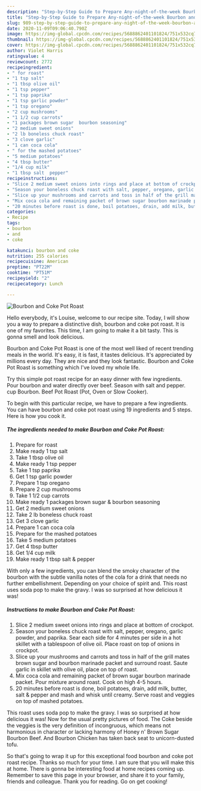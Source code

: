 ```yaml
---
description: "Step-by-Step Guide to Prepare Any-night-of-the-week Bourbon and Coke Pot Roast"
title: "Step-by-Step Guide to Prepare Any-night-of-the-week Bourbon and Coke Pot Roast"
slug: 989-step-by-step-guide-to-prepare-any-night-of-the-week-bourbon-and-coke-pot-roast
date: 2020-11-09T09:06:40.790Z
image: https://img-global.cpcdn.com/recipes/5688862401101824/751x532cq70/bourbon-and-coke-pot-roast-recipe-main-photo.jpg
thumbnail: https://img-global.cpcdn.com/recipes/5688862401101824/751x532cq70/bourbon-and-coke-pot-roast-recipe-main-photo.jpg
cover: https://img-global.cpcdn.com/recipes/5688862401101824/751x532cq70/bourbon-and-coke-pot-roast-recipe-main-photo.jpg
author: Violet Harris
ratingvalue: 4
reviewcount: 2772
recipeingredient:
- " for roast"
- "1 tsp salt"
- "1 tbsp olive oil"
- "1 tsp pepper"
- "1 tsp paprika"
- "1 tsp garlic powder"
- "1 tsp oregano"
- "2 cup mushrooms"
- "1 1/2 cup carrots"
- "1 packages brown sugar  bourbon seasoning"
- "2 medium sweet onions"
- "2 lb boneless chuck roast"
- "3 clove garlic"
- "1 can coca cola"
- " for the mashed potatoes"
- "5 medium potatoes"
- "4 tbsp butter"
- "1/4 cup milk"
- "1 tbsp salt  pepper"
recipeinstructions:
- "Slice 2 medium sweet onions into rings and place at bottom of crockpot."
- "Season your boneless chuck roast with salt, pepper, oregano, garlic powder, and paprika. Sear each side for 4 minutes per side in a hot skillet with a tablespoon of olive oil. Place roast on top of onions in crockpot."
- "Slice up your mushrooms and carrots and toss in half of the grill mates brown sugar and bourbon marinade packet and surround roast.  Saute garlic in skillet with olive oil, place on top of roast."
- "Mix coca cola and remaining packet of brown sugar bourbon marinade packet. Pour mixture around roast. Cook on high 4-5 hours."
- "20 minutes before roast is done, boil potatoes, drain, add milk, butter, salt &amp; pepper and mash and whisk until creamy. Serve roast and veggies on top of mashed potatoes."
categories:
- Recipe
tags:
- bourbon
- and
- coke

katakunci: bourbon and coke 
nutrition: 255 calories
recipecuisine: American
preptime: "PT22M"
cooktime: "PT51M"
recipeyield: "2"
recipecategory: Lunch

---
```



![Bourbon and Coke Pot Roast](https://img-global.cpcdn.com/recipes/5688862401101824/751x532cq70/bourbon-and-coke-pot-roast-recipe-main-photo.jpg)

Hello everybody, it's Louise, welcome to our recipe site. Today, I will show you a way to prepare a distinctive dish, bourbon and coke pot roast. It is one of my favorites. This time, I am going to make it a bit tasty. This is gonna smell and look delicious.

Bourbon and Coke Pot Roast is one of the most well liked of recent trending meals in the world. It's easy, it is fast, it tastes delicious. It's appreciated by millions every day. They are nice and they look fantastic. Bourbon and Coke Pot Roast is something which I've loved my whole life.

Try this simple pot roast recipe for an easy dinner with few ingredients. Pour bourbon and water directly over beef. Season with salt and pepper. cup Bourbon. Beef Pot Roast (Pot, Oven or Slow Cooker).


To begin with this particular recipe, we have to prepare a few ingredients. You can have bourbon and coke pot roast using 19 ingredients and 5 steps. Here is how you cook it.

<!--inarticleads1-->

##### The ingredients needed to make Bourbon and Coke Pot Roast:

1. Prepare  for roast
1. Make ready 1 tsp salt
1. Take 1 tbsp olive oil
1. Make ready 1 tsp pepper
1. Take 1 tsp paprika
1. Get 1 tsp garlic powder
1. Prepare 1 tsp oregano
1. Prepare 2 cup mushrooms
1. Take 1 1/2 cup carrots
1. Make ready 1 packages brown sugar &amp; bourbon seasoning
1. Get 2 medium sweet onions
1. Take 2 lb boneless chuck roast
1. Get 3 clove garlic
1. Prepare 1 can coca cola
1. Prepare  for the mashed potatoes
1. Take 5 medium potatoes
1. Get 4 tbsp butter
1. Get 1/4 cup milk
1. Make ready 1 tbsp salt &amp; pepper


With only a few ingredients, you can blend the smoky character of the bourbon with the subtle vanilla notes of the cola for a drink that needs no further embellishment. Depending on your choice of spirit and. This roast uses soda pop to make the gravy. I was so surprised at how delicious it was! 

<!--inarticleads2-->

##### Instructions to make Bourbon and Coke Pot Roast:

1. Slice 2 medium sweet onions into rings and place at bottom of crockpot.
1. Season your boneless chuck roast with salt, pepper, oregano, garlic powder, and paprika. Sear each side for 4 minutes per side in a hot skillet with a tablespoon of olive oil. Place roast on top of onions in crockpot.
1. Slice up your mushrooms and carrots and toss in half of the grill mates brown sugar and bourbon marinade packet and surround roast.  Saute garlic in skillet with olive oil, place on top of roast.
1. Mix coca cola and remaining packet of brown sugar bourbon marinade packet. Pour mixture around roast. Cook on high 4-5 hours.
1. 20 minutes before roast is done, boil potatoes, drain, add milk, butter, salt &amp; pepper and mash and whisk until creamy. Serve roast and veggies on top of mashed potatoes.


This roast uses soda pop to make the gravy. I was so surprised at how delicious it was! Now for the usual pretty pictures of food. The Coke beside the veggies is the very definition of incongruous, which means not harmonious in character or lacking harmony of Honey n&#39; Brown Sugar Bourbon Beef. And Bourbon Chicken has taken back seat to unicorn-dusted tofu. 

So that's going to wrap it up for this exceptional food bourbon and coke pot roast recipe. Thanks so much for your time. I am sure that you will make this at home. There is gonna be interesting food at home recipes coming up. Remember to save this page in your browser, and share it to your family, friends and colleague. Thank you for reading. Go on get cooking!
